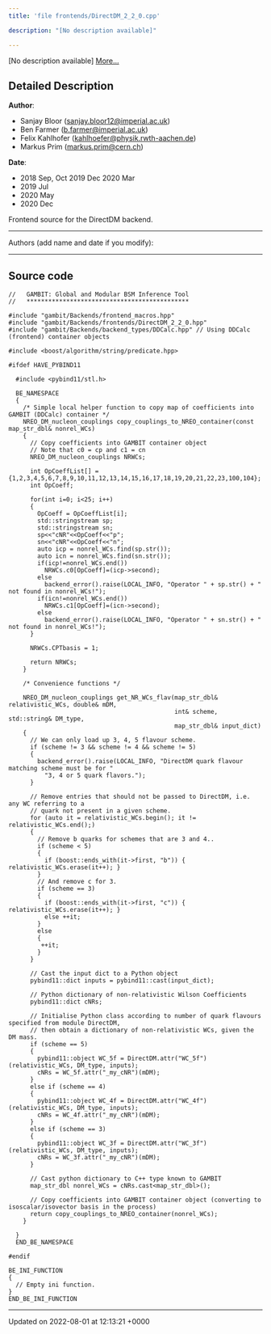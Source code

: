 ```yaml
---
title: 'file frontends/DirectDM_2_2_0.cpp'

description: "[No description available]"

---
```







[No description available] [More...](#detailed-description)

## Detailed Description


**Author**: 

  * Sanjay Bloor ([sanjay.bloor12@imperial.ac.uk](mailto:sanjay.bloor12@imperial.ac.uk)) 
  * Ben Farmer ([b.farmer@imperial.ac.uk](mailto:b.farmer@imperial.ac.uk)) 
  * Felix Kahlhofer ([kahlhoefer@physik.rwth-aachen.de](mailto:kahlhoefer@physik.rwth-aachen.de)) 
  * Markus Prim ([markus.prim@cern.ch](mailto:markus.prim@cern.ch)) 


**Date**: 

  * 2018 Sep, Oct 2019 Dec 2020 Mar
  * 2019 Jul
  * 2020 May
  * 2020 Dec


Frontend source for the DirectDM backend.



------------------

Authors (add name and date if you modify):



------------------




## Source code

```
//   GAMBIT: Global and Modular BSM Inference Tool
//   *********************************************

#include "gambit/Backends/frontend_macros.hpp"
#include "gambit/Backends/frontends/DirectDM_2_2_0.hpp"
#include "gambit/Backends/backend_types/DDCalc.hpp" // Using DDCalc (frontend) container objects

#include <boost/algorithm/string/predicate.hpp>

#ifdef HAVE_PYBIND11

  #include <pybind11/stl.h>

  BE_NAMESPACE
  {
    /* Simple local helper function to copy map of coefficients into GAMBIT (DDCalc) container */
    NREO_DM_nucleon_couplings copy_couplings_to_NREO_container(const map_str_dbl& nonrel_WCs)
    {
      // Copy coefficients into GAMBIT container object
      // Note that c0 = cp and c1 = cn
      NREO_DM_nucleon_couplings NRWCs;

      int OpCoeffList[] = {1,2,3,4,5,6,7,8,9,10,11,12,13,14,15,16,17,18,19,20,21,22,23,100,104};
      int OpCoeff;

      for(int i=0; i<25; i++)
      {
        OpCoeff = OpCoeffList[i];
        std::stringstream sp;
        std::stringstream sn;
        sp<<"cNR"<<OpCoeff<<"p";
        sn<<"cNR"<<OpCoeff<<"n";
        auto icp = nonrel_WCs.find(sp.str());
        auto icn = nonrel_WCs.find(sn.str());
        if(icp!=nonrel_WCs.end())
          NRWCs.c0[OpCoeff]=(icp->second);
        else
          backend_error().raise(LOCAL_INFO, "Operator " + sp.str() + " not found in nonrel_WCs!");
        if(icn!=nonrel_WCs.end()) 
          NRWCs.c1[OpCoeff]=(icn->second);
        else
          backend_error().raise(LOCAL_INFO, "Operator " + sn.str() + " not found in nonrel_WCs!");
      }

      NRWCs.CPTbasis = 1;

      return NRWCs;
    }

    /* Convenience functions */

    NREO_DM_nucleon_couplings get_NR_WCs_flav(map_str_dbl& relativistic_WCs, double& mDM, 
                                              int& scheme, std::string& DM_type,
                                              map_str_dbl& input_dict)
    {
      // We can only load up 3, 4, 5 flavour scheme.
      if (scheme != 3 && scheme != 4 && scheme != 5)
      {
        backend_error().raise(LOCAL_INFO, "DirectDM quark flavour matching scheme must be for "
          "3, 4 or 5 quark flavors.");
      }

      // Remove entries that should not be passed to DirectDM, i.e. any WC referring to a 
      // quark not present in a given scheme.
      for (auto it = relativistic_WCs.begin(); it != relativistic_WCs.end();)
      {
        // Remove b quarks for schemes that are 3 and 4..
        if (scheme < 5)
        { 
          if (boost::ends_with(it->first, "b")) { relativistic_WCs.erase(it++); }
        }
        // And remove c for 3.
        if (scheme == 3)
        {
          if (boost::ends_with(it->first, "c")) { relativistic_WCs.erase(it++); }
          else ++it;
        }
        else
        {
         ++it;
        }
      }

      // Cast the input dict to a Python object
      pybind11::dict inputs = pybind11::cast(input_dict);

      // Python dictionary of non-relativistic Wilson Coefficients
      pybind11::dict cNRs;

      // Initialise Python class according to number of quark flavours specified from module DirectDM,
      // then obtain a dictionary of non-relativistic WCs, given the DM mass.
      if (scheme == 5)
      {
        pybind11::object WC_5f = DirectDM.attr("WC_5f")(relativistic_WCs, DM_type, inputs);
        cNRs = WC_5f.attr("_my_cNR")(mDM);
      }
      else if (scheme == 4)
      {
        pybind11::object WC_4f = DirectDM.attr("WC_4f")(relativistic_WCs, DM_type, inputs);
        cNRs = WC_4f.attr("_my_cNR")(mDM);
      }
      else if (scheme == 3)
      {
        pybind11::object WC_3f = DirectDM.attr("WC_3f")(relativistic_WCs, DM_type, inputs);
        cNRs = WC_3f.attr("_my_cNR")(mDM);
      }

      // Cast python dictionary to C++ type known to GAMBIT    
      map_str_dbl nonrel_WCs = cNRs.cast<map_str_dbl>();

      // Copy coefficients into GAMBIT container object (converting to isoscalar/isovector basis in the process)
      return copy_couplings_to_NREO_container(nonrel_WCs);
    }

  }
  END_BE_NAMESPACE

#endif

BE_INI_FUNCTION
{
  // Empty ini function.
}
END_BE_INI_FUNCTION
```


-------------------------------

Updated on 2022-08-01 at 12:13:21 +0000
